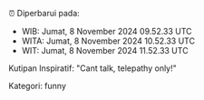 ⏰ Diperbarui pada:
- WIB: Jumat, 8 November 2024 09.52.33 UTC
- WITA: Jumat, 8 November 2024 10.52.33 UTC
- WIT: Jumat, 8 November 2024 11.52.33 UTC

Kutipan Inspiratif:
"Cant talk, telepathy only!"


Kategori: funny

